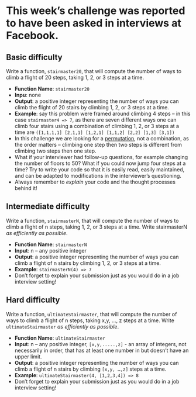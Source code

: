# This week’s challenge was reported to have been asked in interviews at **Facebook**.

## Basic difficulty

Write a function, `stairmaster20`, that will compute the number of ways to climb a flight of 20 steps, taking 1, 2, or 3 steps at a time.

* **Function Name**: `stairmaster20`
* **Inpu**: none
* **Output**: a positive integer representing the number of ways you can climb the flight of 20 stairs by climbing 1, 2, or 3 steps at a time.
* **Example**: say this problem were framed around climbing 4 steps – in this case `stairmaster4 => 7`, as there are seven different ways one can climb four stairs using a combination of climbing 1, 2, or 3 steps at a time are `([1,1,1,1] [2,1,1] [1,2,1] [1,1,2] [2,2] [1,3] [3,1])`
* In this challenge we are looking for a [permutation](https://betterexplained.com/articles/easy-permutations-and-combinations/), not a combination, as the order matters – climbing one step then two steps is different from climbing two steps then one step.
* What if your interviewer had follow-up questions, for example changing the number of floors to 50? What if you could now jump four steps at a time? Try to write your code so that it is easily read, easily maintained, and can be adapted to modifications in the interviewer’s questioning.
* Always remember to *explain*  your code and the thought processes behind it!

## Intermediate difficulty

Write a function, `stairmasterN`, that will compute the number of ways to climb a flight of n steps, taking 1, 2, or 3 steps at a time. Write stairmasterN *as efficiently as possible*.

* **Function Name**: `stairmasterN`
* **Input**: n – any positive integer
* **Output**: a positive integer representing the number of ways you can climb a flight of n stairs by climbing 1, 2, or 3 steps at a time.
* **Example**: `stairmasterN(4) => 7`
* Don’t forget to explain your submission just as you would do in a job interview setting!

## Hard difficulty

Write a function, `ultimateStairmaster`, that will compute the number of ways to climb a flight of n steps, taking x,y, …, z steps at a time. Write `ultimateStairmaster` *as efficiently as possible*.

* **Function Name**: `ultimateStairmaster`
* **Input**: n – any positive integer, `[x,y,.....,z]` - an array of integers, not necessarily in order, that has at least one number in but doesn’t have an upper limit.
* **Output**: a positive integer representing the number of ways you can climb a flight of n stairs by climbing `[x,y, …,z]` steps at a time.
* **Example**: `ultimateStairmaster(4, [1,2,3,4]) => 8`
* Don’t forget to explain your submission just as you would do in a job interview setting!
